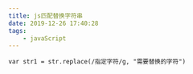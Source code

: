 ```yaml
---
title: js匹配替换字符串
date: 2019-12-26 17:40:28
tags:
    - javaScript
---
```


```
var str1 = str.replace(/指定字符/g, "需要替换的字符")
```
